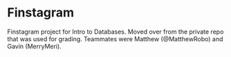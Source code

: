 # Finstagram
Finstagram project for Intro to Databases. Moved over from the private repo that was used for grading. Teammates were Matthew (@MatthewRobo) and Gavin (MerryMeri).
